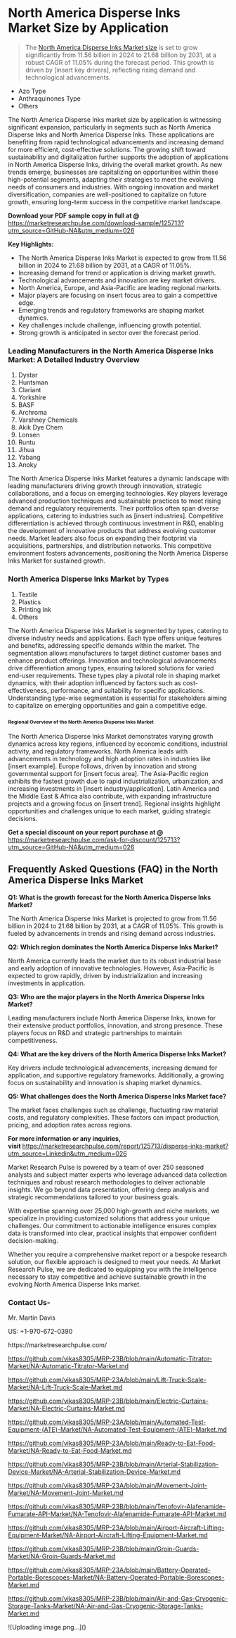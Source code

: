 
<h1>North America Disperse Inks Market&nbsp;Size by Application</h1><blockquote><p>The <a href="https://marketresearchpulse.com/download-sample/125713?utm_source=GitHub-NA&amp;utm_medium=026">North America Disperse Inks Market size</a> is set to grow significantly from 11.56 billion in 2024 to 21.68 billion by 2031, at a robust CAGR of 11.05% during the forecast period. This growth is driven by [insert key drivers], reflecting rising demand and technological advancements.</p></blockquote><ul><li>Azo Type<li> Anthraquinones Type<li> Others</li></ul><p>The North America Disperse Inks market size by application is witnessing significant expansion, particularly in segments such as North America Disperse Inks and North America Disperse Inks. These applications are benefiting from rapid technological advancements and increasing demand for more efficient, cost-effective solutions. The growing shift toward sustainability and digitalization further supports the adoption of applications in North America Disperse Inks, driving the overall market growth. As new trends emerge, businesses are capitalizing on opportunities within these high-potential segments, adapting their strategies to meet the evolving needs of consumers and industries. With ongoing innovation and market diversification, companies are well-positioned to capitalize on future growth, ensuring long-term success in the competitive market landscape.</p><p><strong>Download your PDF sample copy in full at @ </strong><a href="https://marketresearchpulse.com/download-sample/125713?utm_source=GitHub-NA&amp;utm_medium=026">https://marketresearchpulse.com/download-sample/125713?utm_source=GitHub-NA&amp;utm_medium=026</a></p><p><strong>Key Highlights: </strong></p><ul><li>The North America Disperse Inks Market is expected to grow from 11.56 billion in 2024 to 21.68 billion by 2031, at a CAGR of 11.05%.</li><li>Increasing demand for trend or application is driving market growth.</li><li>Technological advancements and innovation are key market drivers.</li><li>North America, Europe, and Asia-Pacific are leading regional markets.</li><li>Major players are focusing on insert focus area to gain a competitive edge.</li><li>Emerging trends and regulatory frameworks are shaping market dynamics.</li><li>Key challenges include challenge, influencing growth potential.</li><li>Strong growth is anticipated in sector over the forecast period.</li></ul><h3>Leading Manufacturers in the North America Disperse Inks Market: A Detailed Industry Overview</h3><ol><li>Dystar</li><li>Huntsman</li><li>Clariant</li><li>Yorkshire</li><li>BASF</li><li>Archroma</li><li>Varshney Chemicals</li><li>Akik Dye Chem</li><li>Lonsen</li><li>Runtu</li><li>Jihua</li><li>Yabang</li><li>Anoky</li></ol><div class="flex max-w-full flex-col flex-grow"><div class="min-h-8 text-message flex w-full flex-col items-end gap-2 whitespace-normal break-words [.text-message+&amp;]:mt-5" dir="auto" data-message-author-role="assistant" data-message-id="fd8432e4-4910-450d-b182-61b7bfb0a01f" data-message-model-slug="gpt-4o"><div class="flex w-full flex-col gap-1 empty:hidden first:pt-[3px]"><div class="markdown prose w-full break-words dark:prose-invert light"><p>The North America Disperse Inks Market features a dynamic landscape with leading manufacturers driving growth through innovation, strategic collaborations, and a focus on emerging technologies. Key players leverage advanced production techniques and sustainable practices to meet rising demand and regulatory requirements. Their portfolios often span diverse applications, catering to industries such as [insert industries]. Competitive differentiation is achieved through continuous investment in R&amp;D, enabling the development of innovative products that address evolving customer needs. Market leaders also focus on expanding their footprint via acquisitions, partnerships, and distribution networks. This competitive environment fosters advancements, positioning the North America Disperse Inks Market for sustained growth.</p></div></div></div></div><h3>North America Disperse Inks Market by Types</h3><ol><li>Textile<li> Plastics<li> Printing Ink<li> Others</li></ol><div class="flex max-w-full flex-col flex-grow"><div class="min-h-8 text-message flex w-full flex-col items-end gap-2 whitespace-normal break-words [.text-message+&amp;]:mt-5" dir="auto" data-message-author-role="assistant" data-message-id="084470be-0bb7-4664-bddf-5156b4f41249" data-message-model-slug="gpt-4o-mini"><div class="flex w-full flex-col gap-1 empty:hidden first:pt-[3px]"><div class="markdown prose w-full break-words dark:prose-invert light"><p>The North America Disperse Inks Market is segmented by types, catering to diverse industry needs and applications. Each type offers unique features and benefits, addressing specific demands within the market. The segmentation allows manufacturers to target distinct customer bases and enhance product offerings. Innovation and technological advancements drive differentiation among types, ensuring tailored solutions for varied end-user requirements. These types play a pivotal role in shaping market dynamics, with their adoption influenced by factors such as cost-effectiveness, performance, and suitability for specific applications. Understanding type-wise segmentation is essential for stakeholders aiming to capitalize on emerging opportunities and gain a competitive edge.</p></div></div></div></div><h3><span style="font-size: 11px;">Regional Overview of the North America Disperse Inks Market</span></h3><div class="flex max-w-full flex-col flex-grow"><div class="min-h-8 text-message flex w-full flex-col items-end gap-2 whitespace-normal break-words [.text-message+&amp;]:mt-5" dir="auto" data-message-author-role="assistant" data-message-id="e9038762-ce64-4e30-91c9-9bd413514231" data-message-model-slug="gpt-4o-mini"><div class="flex w-full flex-col gap-1 empty:hidden first:pt-[3px]"><div class="markdown prose w-full break-words dark:prose-invert light"><p>The North America Disperse Inks Market demonstrates varying growth dynamics across key regions, influenced by economic conditions, industrial activity, and regulatory frameworks. North America leads with advancements in technology and high adoption rates in industries like [insert example]. Europe follows, driven by innovation and strong governmental support for [insert focus area]. The Asia-Pacific region exhibits the fastest growth due to rapid industrialization, urbanization, and increasing investments in [insert industry/application]. Latin America and the Middle East &amp; Africa also contribute, with expanding infrastructure projects and a growing focus on [insert trend]. Regional insights highlight opportunities and challenges unique to each market, guiding strategic decisions.</p></div></div></div></div><p><strong>Get a special discount on your report purchase at @ </strong><a href="https://marketresearchpulse.com/ask-for-discount/125713?utm_source=GitHub-NA&amp;utm_medium=026">https://marketresearchpulse.com/ask-for-discount/125713?utm_source=GitHub-NA&amp;utm_medium=026</a></p><h2>Frequently Asked Questions (FAQ) in the North America Disperse Inks Market</h2><p><strong>Q1: What is the growth forecast for the North America Disperse Inks Market?</strong></p><p>The North America Disperse Inks Market is projected to grow from 11.56 billion in 2024 to 21.68 billion by 2031, at a CAGR of 11.05%. This growth is fueled by advancements in trends and rising demand across industries.</p><p><strong>Q2: Which region dominates the North America Disperse Inks Market?</strong></p><p>North America currently leads the market due to its robust industrial base and early adoption of innovative technologies. However, Asia-Pacific is expected to grow rapidly, driven by industrialization and increasing investments in application.</p><p><strong>Q3: Who are the major players in the North America Disperse Inks Market?</strong></p><p>Leading manufacturers include North America Disperse Inks, known for their extensive product portfolios, innovation, and strong presence. These players focus on R&amp;D and strategic partnerships to maintain competitiveness.</p><p><strong>Q4: What are the key drivers of the North America Disperse Inks Market?</strong></p><p>Key drivers include technological advancements, increasing demand for application, and supportive regulatory frameworks. Additionally, a growing focus on sustainability and innovation is shaping market dynamics.</p><p><strong>Q5: What challenges does the North America Disperse Inks Market face?</strong></p><p>The market faces challenges such as challenge, fluctuating raw material costs, and regulatory complexities. These factors can impact production, pricing, and adoption rates across regions.</p><p><strong>For more information or any inquiries, visit&nbsp;</strong><a href="https://marketresearchpulse.com/report/125713/disperse-inks-market?utm_source=Linkedin&utm_medium=026">https://marketresearchpulse.com/report/125713/disperse-inks-market?utm_source=Linkedin&utm_medium=026</a></p><p>Market Research Pulse is powered by a team of over 250 seasoned analysts and subject matter experts who leverage advanced data collection techniques and robust research methodologies to deliver actionable insights. We go beyond data presentation, offering deep analysis and strategic recommendations tailored to your business goals.</p><p>With expertise spanning over 25,000 high-growth and niche markets, we specialize in providing customized solutions that address your unique challenges. Our commitment to actionable intelligence ensures complex data is transformed into clear, practical insights that empower confident decision-making.</p><p>Whether you require a comprehensive market report or a bespoke research solution, our flexible approach is designed to meet your needs. At Market Research Pulse, we are dedicated to equipping you with the intelligence necessary to stay competitive and achieve sustainable growth in the evolving North America Disperse Inks market.</p><h3><strong>Contact Us-</strong></h3><p>Mr. Martin Davis</p><p>US: +1-970-672-0390</p><p>https://marketresearchpulse.com/</p><p><a href="https://github.com/vikas8305/MRP-23B/blob/main/Automatic-Titrator-Market/NA-Automatic-Titrator-Market.md">https://github.com/vikas8305/MRP-23B/blob/main/Automatic-Titrator-Market/NA-Automatic-Titrator-Market.md</a></p><p><a href="https://github.com/vikas8305/MRP-23A/blob/main/Lift-Truck-Scale-Market/NA-Lift-Truck-Scale-Market.md">https://github.com/vikas8305/MRP-23A/blob/main/Lift-Truck-Scale-Market/NA-Lift-Truck-Scale-Market.md</a></p><p><a href="https://github.com/vikas8305/MRP-23B/blob/main/Electric-Curtains-Market/NA-Electric-Curtains-Market.md">https://github.com/vikas8305/MRP-23B/blob/main/Electric-Curtains-Market/NA-Electric-Curtains-Market.md</a></p><p><a href="https://github.com/vikas8305/MRP-23A/blob/main/Automated-Test-Equipment-(ATE)-Market/NA-Automated-Test-Equipment-(ATE)-Market.md">https://github.com/vikas8305/MRP-23A/blob/main/Automated-Test-Equipment-(ATE)-Market/NA-Automated-Test-Equipment-(ATE)-Market.md</a></p><p><a href="https://github.com/vikas8305/MRP-23A/blob/main/Ready-to-Eat-Food-Market/NA-Ready-to-Eat-Food-Market.md">https://github.com/vikas8305/MRP-23A/blob/main/Ready-to-Eat-Food-Market/NA-Ready-to-Eat-Food-Market.md</a></p><p><a href="https://github.com/vikas8305/MRP-23B/blob/main/Arterial-Stabilization-Device-Market/NA-Arterial-Stabilization-Device-Market.md">https://github.com/vikas8305/MRP-23B/blob/main/Arterial-Stabilization-Device-Market/NA-Arterial-Stabilization-Device-Market.md</a></p><p><a href="https://github.com/vikas8305/MRP-23A/blob/main/Movement-Joint-Market/NA-Movement-Joint-Market.md">https://github.com/vikas8305/MRP-23A/blob/main/Movement-Joint-Market/NA-Movement-Joint-Market.md</a></p><p><a href="https://github.com/vikas8305/MRP-23B/blob/main/Tenofovir-Alafenamide-Fumarate-API-Market/NA-Tenofovir-Alafenamide-Fumarate-API-Market.md">https://github.com/vikas8305/MRP-23B/blob/main/Tenofovir-Alafenamide-Fumarate-API-Market/NA-Tenofovir-Alafenamide-Fumarate-API-Market.md</a></p><p><a href="https://github.com/vikas8305/MRP-23A/blob/main/Airport-Aircraft-Lifting-Equipment-Market/NA-Airport-Aircraft-Lifting-Equipment-Market.md">https://github.com/vikas8305/MRP-23A/blob/main/Airport-Aircraft-Lifting-Equipment-Market/NA-Airport-Aircraft-Lifting-Equipment-Market.md</a></p><p><a href="https://github.com/vikas8305/MRP-23B/blob/main/Groin-Guards-Market/NA-Groin-Guards-Market.md">https://github.com/vikas8305/MRP-23B/blob/main/Groin-Guards-Market/NA-Groin-Guards-Market.md</a></p><p><a href="https://github.com/vikas8305/MRP-23A/blob/main/Battery-Operated-Portable-Borescopes-Market/NA-Battery-Operated-Portable-Borescopes-Market.md">https://github.com/vikas8305/MRP-23A/blob/main/Battery-Operated-Portable-Borescopes-Market/NA-Battery-Operated-Portable-Borescopes-Market.md</a></p><p><a href="https://github.com/vikas8305/MRP-23B/blob/main/Air-and-Gas-Cryogenic-Storage-Tanks-Market/NA-Air-and-Gas-Cryogenic-Storage-Tanks-Market.md">https://github.com/vikas8305/MRP-23B/blob/main/Air-and-Gas-Cryogenic-Storage-Tanks-Market/NA-Air-and-Gas-Cryogenic-Storage-Tanks-Market.md</a></p>
![Uploading image.png…]()
